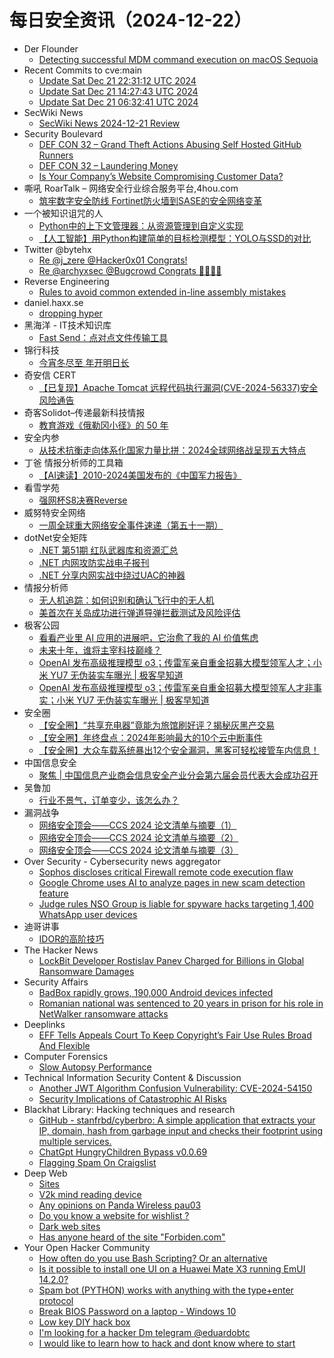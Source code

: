 # 每日安全资讯（2024-12-22）

- Der Flounder
  - [Detecting successful MDM command execution on macOS Sequoia](https://derflounder.wordpress.com/2024/12/21/detecting-successful-mdm-command-execution-on-macos-sequoia/)
- Recent Commits to cve:main
  - [Update Sat Dec 21 22:31:12 UTC 2024](https://github.com/trickest/cve/commit/d3b894a298e5ecb54eac5f7a681d1783586fb8fc)
  - [Update Sat Dec 21 14:27:43 UTC 2024](https://github.com/trickest/cve/commit/7068dd90bce5749e44d5b91f1f8d6239aae1f491)
  - [Update Sat Dec 21 06:32:41 UTC 2024](https://github.com/trickest/cve/commit/0599c77df618f5eeeb31f7f36d4f75ff613e3331)
- SecWiki News
  - [SecWiki News 2024-12-21 Review](http://www.sec-wiki.com/?2024-12-21)
- Security Boulevard
  - [DEF CON 32 –  Grand Theft Actions Abusing Self Hosted GitHub Runners](https://securityboulevard.com/2024/12/def-con-32-grand-theft-actions-abusing-self-hosted-github-runners/)
  - [DEF CON 32 –  Laundering Money](https://securityboulevard.com/2024/12/def-con-32-laundering-money-2/)
  - [Is Your Company’s Website Compromising Customer Data?](https://securityboulevard.com/2024/12/is-your-companys-website-compromising-customer-data/)
- 嘶吼 RoarTalk – 网络安全行业综合服务平台,4hou.com
  - [筑牢数字安全防线 Fortinet防火墙到SASE的安全网络变革](https://www.4hou.com/posts/VWZO)
- 一个被知识诅咒的人
  - [Python中的上下文管理器：从资源管理到自定义实现](https://blog.csdn.net/nokiaguy/article/details/144630228)
  - [【人工智能】用Python构建简单的目标检测模型：YOLO与SSD的对比](https://blog.csdn.net/nokiaguy/article/details/144630220)
- Twitter @bytehx
  - [Re @j_zere @Hacker0x01 Congrats!](https://x.com/bytehx343/status/1870497496805576991)
  - [Re @archyxsec @Bugcrowd Congrats 🎉🎉🎉🎉](https://x.com/bytehx343/status/1870356772172779937)
- Reverse Engineering
  - [Rules to avoid common extended in-line assembly mistakes](https://www.reddit.com/r/ReverseEngineering/comments/1hjamj7/rules_to_avoid_common_extended_inline_assembly/)
- daniel.haxx.se
  - [dropping hyper](https://daniel.haxx.se/blog/2024/12/21/dropping-hyper/)
- 黑海洋 - IT技术知识库
  - [Fast Send：点对点文件传输工具](https://www.upx8.com/4596)
- 锦行科技
  - [今宵冬尽至 年开明日长](https://mp.weixin.qq.com/s?__biz=MzIxNTQxMjQyNg==&mid=2247493512&idx=1&sn=81112b5105da47f145c7257ff0d002f1&chksm=979a1c2da0ed953baa9c7a5e754028a54581bce9ab8fc52def2dff1ef22b7118cefa347362f7&scene=58&subscene=0#rd)
- 奇安信 CERT
  - [【已复现】Apache Tomcat 远程代码执行漏洞(CVE-2024-56337)安全风险通告](https://mp.weixin.qq.com/s?__biz=MzU5NDgxODU1MQ==&mid=2247502658&idx=1&sn=e1de6decc572e58a32c667c1ecd2ec0b&chksm=fe79efdac90e66cc313e0e0816a80c07931f5719df659f74aba6bb8efcfae9347460cd26c232&scene=58&subscene=0#rd)
- 奇客Solidot–传递最新科技情报
  - [教育游戏《俄勒冈小径》的 50 年](https://www.solidot.org/story?sid=80116)
- 安全内参
  - [从技术抗衡走向体系化国家力量比拼：2024全球网络战呈现五大特点](https://mp.weixin.qq.com/s?__biz=MzI4NDY2MDMwMw==&mid=2247513328&idx=1&sn=97373493482e1d3fd1b4557aacc51835&chksm=ebfaf3d0dc8d7ac670a4ac7200451cedda963e8ffb2c710b52f013e959c033e54315a90e2f88&scene=58&subscene=0#rd)
- 丁爸 情报分析师的工具箱
  - [【AI速读】2010-2024美国发布的《中国军力报告》](https://mp.weixin.qq.com/s?__biz=MzI2MTE0NTE3Mw==&mid=2651148236&idx=1&sn=0eed3794c916e067052e21cea3b90eeb&chksm=f1af38f6c6d8b1e00831a8ed9839fbb9c8d62d35082199938479082eed15c3cb965015e27965&scene=58&subscene=0#rd)
- 看雪学苑
  - [强网杯S8决赛Reverse](https://mp.weixin.qq.com/s?__biz=MjM5NTc2MDYxMw==&mid=2458587593&idx=2&sn=d75b7bc1f33210cf17b4f9d3c8bfa298&chksm=b18c214386fba855317cd3ddece1d0add96f22753a325b45ea7df0604c8018e3a2d0d7bde360&scene=58&subscene=0#rd)
- 威努特安全网络
  - [一周全球重大网络安全事件速递（第五十一期）](https://mp.weixin.qq.com/s?__biz=MzAwNTgyODU3NQ==&mid=2651129927&idx=1&sn=e587fdd701e6196823b69e2a296d899d&chksm=80e712f7b7909be17e0953013c5da6aa36b44859899fdef838545cd9d6f6d8862f33867daca3&scene=58&subscene=0#rd)
- dotNet安全矩阵
  - [.NET 第51期 红队武器库和资源汇总](https://mp.weixin.qq.com/s?__biz=MzUyOTc3NTQ5MA==&mid=2247497632&idx=1&sn=206c761531abbcc659277008372656ee&chksm=fa59594dcd2ed05b8ad58f8185720a53f8f9612efb6f9cb55d6d653ac7fd1747263faf44f112&scene=58&subscene=0#rd)
  - [.NET 内网攻防实战电子报刊](https://mp.weixin.qq.com/s?__biz=MzUyOTc3NTQ5MA==&mid=2247497632&idx=2&sn=bc11aaa216bda5c4cdf29f67f362967f&chksm=fa59594dcd2ed05bdbc616594c1d457c33a746e1822aff46dea97b50d5b3e86a14f95c1841b0&scene=58&subscene=0#rd)
  - [.NET 分享内网实战中绕过UAC的神器](https://mp.weixin.qq.com/s?__biz=MzUyOTc3NTQ5MA==&mid=2247497632&idx=3&sn=65edb2d30dd3a240d08afe8afdafdd9b&chksm=fa59594dcd2ed05b81cef4148c23a0886f58ef2e290c208dd90b68c0d970d558105f2f1ae514&scene=58&subscene=0#rd)
- 情报分析师
  - [无人机追踪：如何识别和确认飞行中的无人机](https://mp.weixin.qq.com/s?__biz=MzA3Mjc1MTkwOA==&mid=2650558353&idx=1&sn=3cd1475ab7631eabcf0d49983243e964&chksm=871161dab066e8cceb74fe4206e87d3f02d3e320da8e7ada8ceb5102aacf781b7984f0e08728&scene=58&subscene=0#rd)
  - [美首次在关岛成功进行弹道导弹拦截测试及风险评估](https://mp.weixin.qq.com/s?__biz=MzA3Mjc1MTkwOA==&mid=2650558353&idx=2&sn=e4eaa62b9f52dda0d11380e9a9350758&chksm=871161dab066e8cc0ee1c930e5bc073ac566ede354c53aa734ec0d50ef914e77532f98f7d683&scene=58&subscene=0#rd)
- 极客公园
  - [看看产业里 AI 应用的进展吧，它治愈了我的 AI 价值焦虑](https://mp.weixin.qq.com/s?__biz=MTMwNDMwODQ0MQ==&mid=2653070283&idx=1&sn=44503f472b030d05734e88e93489fd24&chksm=7e57de7d4920576b536a89c68d19ffa5269ba4b1f393b1bd920630cec69c734692fd4530c8ef&scene=58&subscene=0#rd)
  - [未来十年，谁将主宰科技巅峰？](https://mp.weixin.qq.com/s?__biz=MTMwNDMwODQ0MQ==&mid=2653070251&idx=1&sn=83b12f258019072272d305701e777a52&chksm=7e57de1d4920570b08993f48cb4a74e59bafb669d40db642c0809acf9d4bc60239621cea7513&scene=58&subscene=0#rd)
  - [OpenAI 发布高级推理模型 o3；传雷军亲自重金招募大模型领军人才；小米 YU7 无伪装实车曝光 | 极客早知道](https://mp.weixin.qq.com/s?__biz=MTMwNDMwODQ0MQ==&mid=2653070269&idx=1&sn=c32114904cde2f719085bd9f6308c0b6&chksm=7e57de0b4920571d5095b4acbd3cfb949af5a550d3bc6dcda0fae75681b0c4c4bf8df98faf69&scene=58&subscene=0#rd)
  - [OpenAI 发布高级推理模型 o3；传雷军亲自重金招募大模型领军人才非事实；小米 YU7 无伪装实车曝光 | 极客早知道](https://mp.weixin.qq.com/s?__biz=MTMwNDMwODQ0MQ==&mid=2653070269&idx=1&sn=c32114904cde2f719085bd9f6308c0b6&chksm=7e57de0b4920571da0402ac8fad48da53967a550d3bc6dcda0fae75681b0c4c4bf8df98faf69&scene=58&subscene=0#rd)
- 安全圈
  - [【安全圈】“共享充电器”竟能为旅馆刷好评？揭秘灰黑产交易](https://mp.weixin.qq.com/s?__biz=MzIzMzE4NDU1OQ==&mid=2652066803&idx=1&sn=80728ed4cd49abaf5f88c997e42aa82f&chksm=f36e7fb3c419f6a54c048bbf995792c834541dff640400880294d4ac047777c324892a60d019&scene=58&subscene=0#rd)
  - [【安全圈】年终盘点：2024年影响最大的10个云中断事件](https://mp.weixin.qq.com/s?__biz=MzIzMzE4NDU1OQ==&mid=2652066803&idx=2&sn=1401ba363c05488dd39bd7e03972736f&chksm=f36e7fb3c419f6a5a7626099c6aab024aee39ddf0dca8d6d6d988fba7fdf12f3b97197e904a2&scene=58&subscene=0#rd)
  - [【安全圈】大众车载系统暴出12个安全漏洞，黑客可轻松接管车内信息！](https://mp.weixin.qq.com/s?__biz=MzIzMzE4NDU1OQ==&mid=2652066803&idx=3&sn=dca3ffae63a4a135b0aaae997fee9b6d&chksm=f36e7fb3c419f6a501dfeb9d60cff3b477a4ac64b70fdd353bed9f6ab86f24ba62907b4475ae&scene=58&subscene=0#rd)
- 中国信息安全
  - [聚焦 | 中国信息产业商会信息安全产业分会第六届会员代表大会成功召开](https://mp.weixin.qq.com/s?__biz=MzA5MzE5MDAzOA==&mid=2664232751&idx=1&sn=919c66c3ba377fbb8f5a682376953f40&chksm=8b59f5d6bc2e7cc080d2b722b2a75abed9d6f2987c44aa6d7c64bb7c558e857c3f9200d67e44&scene=58&subscene=0#rd)
- 吴鲁加
  - [行业不景气，订单变少，该怎么办？](https://mp.weixin.qq.com/s?__biz=Mzg5NDY4ODM1MA==&mid=2247485076&idx=1&sn=a229966f617199be65e416600b377a46&chksm=c01a8ba5f76d02b3a30b025d3657765d9597d0763514c9ec433786cd8288d6a107da843be812&scene=58&subscene=0#rd)
- 漏洞战争
  - [网络安全顶会——CCS 2024 论文清单与摘要（1）](https://mp.weixin.qq.com/s?__biz=MzU0MzgzNTU0Mw==&mid=2247485929&idx=1&sn=f31e1a450fa9ab0dad3f9b6b1ea143d0&chksm=fb041d11cc7394070e8bc2467f5e9dde5c9d8d79633b2076bba070d77a4ae674e80a92fab327&scene=58&subscene=0#rd)
  - [网络安全顶会——CCS 2024 论文清单与摘要（2）](https://mp.weixin.qq.com/s?__biz=MzU0MzgzNTU0Mw==&mid=2247485929&idx=2&sn=85652ae4ff67dac73e8c8c8e0fcd320b&chksm=fb041d11cc7394071f7b70b69ce9ae0ed837848cc23b1eae0b7ac414f6f816edb6e09b42292d&scene=58&subscene=0#rd)
  - [网络安全顶会——CCS 2024 论文清单与摘要（3）](https://mp.weixin.qq.com/s?__biz=MzU0MzgzNTU0Mw==&mid=2247485929&idx=3&sn=1f0bfde286379c9cf00953be4950e742&chksm=fb041d11cc7394070acd76a4b9b6727ad32adf50736319898a6ac0494f1a5a12131fdbfebf8c&scene=58&subscene=0#rd)
- Over Security - Cybersecurity news aggregator
  - [Sophos discloses critical Firewall remote code execution flaw](https://www.bleepingcomputer.com/news/security/sophos-discloses-critical-firewall-remote-code-execution-flaw/)
  - [Google Chrome uses AI to analyze pages in new scam detection feature](https://www.bleepingcomputer.com/news/google/google-chrome-uses-ai-to-analyze-pages-in-new-scam-detection-feature/)
  - [Judge rules NSO Group is liable for spyware hacks targeting 1,400 WhatsApp user devices](https://therecord.media/judge-rules-nso-group-liable-for-hack-of-1400-whatsapp-users)
- 迪哥讲事
  - [IDOR的高阶技巧](https://mp.weixin.qq.com/s?__biz=MzIzMTIzNTM0MA==&mid=2247496650&idx=1&sn=af1389627858fc9783ba880edc2f1f9a&chksm=e8a5f9a9dfd270bf375bc78c0f0a3922a8a547f6749d60381cc79f8a5cf7eb05870d1be37f50&scene=58&subscene=0#rd)
- The Hacker News
  - [LockBit Developer Rostislav Panev Charged for Billions in Global Ransomware Damages](https://thehackernews.com/2024/12/lockbit-developer-rostislav-panev.html)
- Security Affairs
  - [BadBox rapidly grows, 190,000 Android devices infected](https://securityaffairs.com/172191/malware/190000-android-devices-infected-by-badbox.html)
  - [Romanian national was sentenced to 20 years in prison for his role in NetWalker ransomware attacks](https://securityaffairs.com/172182/cyber-crime/romanian-national-was-sentenced-to-20-years-netwalker-attacks.html)
- Deeplinks
  - [EFF Tells Appeals Court To Keep Copyright’s Fair Use Rules Broad And Flexible](https://www.eff.org/deeplinks/2024/12/eff-tells-appeals-court-keep-copyrights-fair-use-rules-broad-and-flexible)
- Computer Forensics
  - [Slow Autopsy Performance](https://www.reddit.com/r/computerforensics/comments/1hj4vy1/slow_autopsy_performance/)
- Technical Information Security Content & Discussion
  - [Another JWT Algorithm Confusion Vulnerability: CVE-2024-54150](https://www.reddit.com/r/netsec/comments/1hj560k/another_jwt_algorithm_confusion_vulnerability/)
  - [Security Implications of Catastrophic AI Risks](https://www.reddit.com/r/netsec/comments/1hjkclt/security_implications_of_catastrophic_ai_risks/)
- Blackhat Library: Hacking techniques and research
  - [GitHub - stanfrbd/cyberbro: A simple application that extracts your IP, domain, hash from garbage input and checks their footprint using multiple services.](https://www.reddit.com/r/blackhat/comments/1hjja9q/github_stanfrbdcyberbro_a_simple_application_that/)
  - [ChatGpt HungryChildren Bypass v0.0.69](https://www.reddit.com/r/blackhat/comments/1hizvgs/chatgpt_hungrychildren_bypass_v0069/)
  - [Flagging Spam On Craigslist](https://www.reddit.com/r/blackhat/comments/1hjahcp/flagging_spam_on_craigslist/)
- Deep Web
  - [Sites](https://www.reddit.com/r/deepweb/comments/1hjil0k/sites/)
  - [V2k mind reading device](https://www.reddit.com/r/deepweb/comments/1hjctit/v2k_mind_reading_device/)
  - [Any opinions on Panda Wireless pau03](https://www.reddit.com/r/deepweb/comments/1hj9ipk/any_opinions_on_panda_wireless_pau03/)
  - [Do you know a website for wishlist ?](https://www.reddit.com/r/deepweb/comments/1hj77e2/do_you_know_a_website_for_wishlist/)
  - [Dark web sites](https://www.reddit.com/r/deepweb/comments/1hjc9mz/dark_web_sites/)
  - [Has anyone heard of the site "Forbiden.com"](https://www.reddit.com/r/deepweb/comments/1hiyntb/has_anyone_heard_of_the_site_forbidencom/)
- Your Open Hacker Community
  - [How often do you use Bash Scripting? Or an alternative](https://www.reddit.com/r/HowToHack/comments/1hjdgxh/how_often_do_you_use_bash_scripting_or_an/)
  - [Is it possible to install one UI on a Huawei Mate X3 running EmUI 14.2.0?](https://www.reddit.com/r/HowToHack/comments/1hjd9pv/is_it_possible_to_install_one_ui_on_a_huawei_mate/)
  - [Spam bot (PYTHON) works with anything with the type+enter protocol](https://www.reddit.com/r/HowToHack/comments/1hjkgdb/spam_bot_python_works_with_anything_with_the/)
  - [Break BIOS Password on a laptop - Windows 10](https://www.reddit.com/r/HowToHack/comments/1hjc60c/break_bios_password_on_a_laptop_windows_10/)
  - [Low key DIY hack box](https://www.reddit.com/r/HowToHack/comments/1hjc2jl/low_key_diy_hack_box/)
  - [I'm looking for a hacker Dm telegram @eduardobtc](https://www.reddit.com/r/HowToHack/comments/1hjcd7y/im_looking_for_a_hacker_dm_telegram_eduardobtc/)
  - [I would like to learn how to hack and dont know where to start](https://www.reddit.com/r/HowToHack/comments/1hiz4bm/i_would_like_to_learn_how_to_hack_and_dont_know/)
